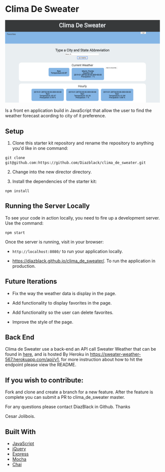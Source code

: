 # Clima De Sweater

![screenshoot](https://github.com/Diazblack/clima_de_sweater/blob/master/assets/screen_shoot.png)

Is a front en application build in JavaScript that allow the user to find the weather forecast acording to city of it preference.

##  Setup

1. Clone this starter kit repository and rename the repository to anything you'd like in one command:

  ```shell
  git clone git@github.com:https://github.com/Diazblack/clima_de_sweater.git
  ```
2. Change into the new director directory.

3. Install the dependencies of the starter kit:

  ```shell
  npm install
  ```

## Running the Server Locally

To see your code in action locally, you need to fire up a development server. Use the command:

```shell
npm start
```

Once the server is running, visit in your browser:

* `http://localhost:8080/` to run your application locally.

* <https://diazblack.github.io/clima_de_sweater/>. To run the application in production.

## Future Iterations

* Fix the way the weather data is display in the page.

* Add functionality to display favorites in the page.

* Add functionality so the user can delete favorites.

* Improve the style of the page.

## Back End

Clima de Sweater use a back-end an API call Sweater Weather that can be found in [here](https://github.com/Diazblack/sweater_weather), and is hosted By Heroku in https://sweater-weather-567.herokuapp.com/api/v1, for more instruction about how to hit the endpoint please view the README.

## If you wish to contribute:

Fork and clone and create a branch for a new feature. After the feature is complete you can submit a PR to clima_de_sweater master.

For any questions please contact DiazBlack in Github. Thanks

Cesar Jolibois.






## Built With

* [JavaScript](https://www.javascript.com/)
* [jQuery](https://jquery.com/)
* [Express](https://expressjs.com/)
* [Mocha](https://mochajs.org/)
* [Chai](https://chaijs.com/)
